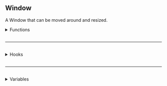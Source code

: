 ## Window
A Window that can be moved around and resized.

<details>
<summary>Functions</summary>


<details>
<summary>Getters</summary>

`string Element:GetTitle()` \
Returns the current title of the Button.

`bool Element:GetDraggable()` \
Returns whether or not the Window is draggable.

`bool Element:GetResizable()` \
Returns whether or not the Window is resizable.

`number Element:GetResizeTolerance()` \
Returns the tolerance from the edges of the Window that resizing can be triggered.

</details>

<br />

<details>
<summary>Setters</summary>

`void Element:SetTitle(string Text)` \
Sets the text of the Button.

`void Element:SetDraggable(bool Draggable)` \
Sets whether or not the Window is draggable.

`void Element:SetResizable(bool Resizable)` \
Sets whether or not the Window is resizable.

`void Element:SetResizeTolerance(number Tolerance)` \
Sets the tolerance from the edges of the Window that resizing can be triggered.

</details>

</details>

<br />
<hr />
<br />

<details>
<summary>Hooks</summary>

No additional hooks.

</details>

<br />
<hr />
<br />

<details>
<summary>Variables</summary>

*While you can modify these variables to bypass accessors, it may cause undesired behavior.*

`m_iTitleBarHeight`: The height of the Window's title bar. \
`m_bDraggable`: Whether or not the Window is draggable. \
`m_bResizable`: Whether or not the Window is resizable. \
`m_iResizeTolerance`: The tolerance from the edges of the Window that resizing can be triggered. \
`m_Title`: A reference to the Window's title Label. \
`m_CloseButton`: A reference to the Window's close Button.

</details>
